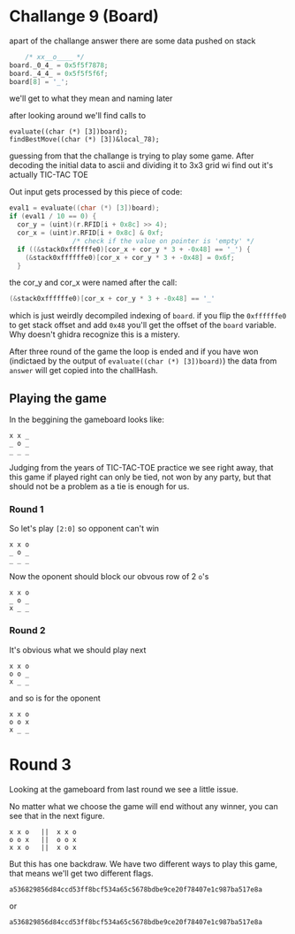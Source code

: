 # Challange 9 (Board)

apart of the challange answer there are some data pushed on stack
``` c
	/* xx__o____ */
board._0_4_ = 0x5f5f7878;
board._4_4_ = 0x5f5f5f6f;
board[8] = '_';
```
we'll get to what they mean and naming later

after looking around we'll find calls to 
```
evaluate((char (*) [3])board);
findBestMove((char (*) [3])&local_78);
```

guessing from that the challange is trying to play some game.
After decoding the initial data to ascii and dividing it to 3x3 grid wi find out it's actually TIC-TAC TOE

Out input gets processed by this piece of code:
```c
eval1 = evaluate((char (*) [3])board);
if (eval1 / 10 == 0) {
  cor_y = (uint)(r.RFID[i + 0x8c] >> 4);
  cor_x = (uint)r.RFID[i + 0x8c] & 0xf;
				/* check if the value on pointer is 'empty' */
  if ((&stack0xffffffe0)[cor_x + cor_y * 3 + -0x48] == '_') {
	(&stack0xffffffe0)[cor_x + cor_y * 3 + -0x48] = 0x6f;
  }
```
the cor_y and cor_x were named after the call: 
```c
(&stack0xffffffe0)[cor_x + cor_y * 3 + -0x48] == '_'
```

which is just weirdly decompiled indexing of `board`.
if you flip the `0xffffffe0` to get stack offset and add `0x48` you'll get the offset of the
`board` variable. Why doesn't ghidra recognize this is a mistery.


After three round of the game the loop is ended and if you have won (indictaed by the output of `evaluate((char (*) [3])board)`)
the data from `answer` will get copied into the challHash.

## Playing the game

In the beggining the gameboard looks like:
```
x x _
_ o _
_ _ _
```

Judging from the years of TIC-TAC-TOE practice we see right away, that this game if played right 
can only be tied, not won by any party, but that should not be a problem as a tie is enough for us.

### Round 1
So let's play `[2:0]` so opponent can't win
```
x x o
_ o _
_ _ _
```

Now the oponent should block our obvous row of 2 `o`'s
```
x x o
_ o _
x _ _
```

### Round 2
It's obvious what we should play next
```
x x o
o o _
x _ _
```
and so is for the oponent
```
x x o
o o x
x _ _
```

# Round 3
Looking at the gameboard from last round we see  a little issue.

No matter what we choose the game will end without any winner, 
you can see that in the next figure.
```
x x o   ||  x x o
o o x   ||  o o x
x x o   ||  x o x
```

But this has one backdraw. We have two different ways to play this game, that means
we'll get two different flags.

```
a536829856d84ccd53ff8bcf534a65c5678bdbe9ce20f78407e1c987ba517e8a
```
or
```
a536829856d84ccd53ff8bcf534a65c5678bdbe9ce20f78407e1c987ba517e8a
```